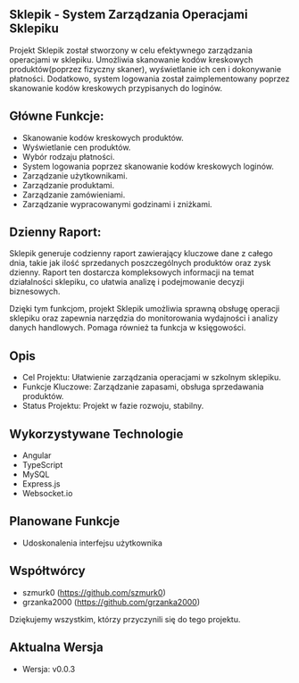 ## Sklepik - System Zarządzania Operacjami Sklepiku

Projekt Sklepik został stworzony w celu efektywnego zarządzania operacjami w sklepiku. Umożliwia skanowanie kodów kreskowych produktów(poprzez fizyczny skaner), wyświetlanie ich cen i dokonywanie płatności. Dodatkowo, system logowania został zaimplementowany poprzez skanowanie kodów kreskowych przypisanych do loginów.

## Główne Funkcje:

- Skanowanie kodów kreskowych produktów.
- Wyświetlanie cen produktów.
- Wybór rodzaju płatności.
- System logowania poprzez skanowanie kodów kreskowych loginów.
- Zarządzanie użytkownikami.
- Zarządzanie produktami.
- Zarządzanie zamówieniami.
- Zarządzanie wypracowanymi godzinami i zniżkami.

## Dzienny Raport:

Sklepik generuje codzienny raport zawierający kluczowe dane z całego dnia, takie jak ilość sprzedanych poszczególnych produktów oraz zysk dzienny. Raport ten dostarcza kompleksowych informacji na temat działalności sklepiku, co ułatwia analizę i podejmowanie decyzji biznesowych.

Dzięki tym funkcjom, projekt Sklepik umożliwia sprawną obsługę operacji sklepiku oraz zapewnia narzędzia do monitorowania wydajności i analizy danych handlowych. Pomaga również ta funkcja w księgowości.


## Opis

- Cel Projektu: Ułatwienie zarządzania operacjami w szkolnym sklepiku.
- Funkcje Kluczowe: Zarządzanie zapasami, obsługa sprzedawania produktów.
- Status Projektu: Projekt w fazie rozwoju, stabilny.


## Wykorzystywane Technologie

- Angular
- TypeScript
- MySQL
- Express.js
- Websocket.io


## Planowane Funkcje

- Udoskonalenia interfejsu użytkownika


## Współtwórcy
- szmurk0 (https://github.com/szmurk0)
- grzanka2000 (https://github.com/grzanka2000)

Dziękujemy wszystkim, którzy przyczynili się do tego projektu.


## Aktualna Wersja

- Wersja: v0.0.3
